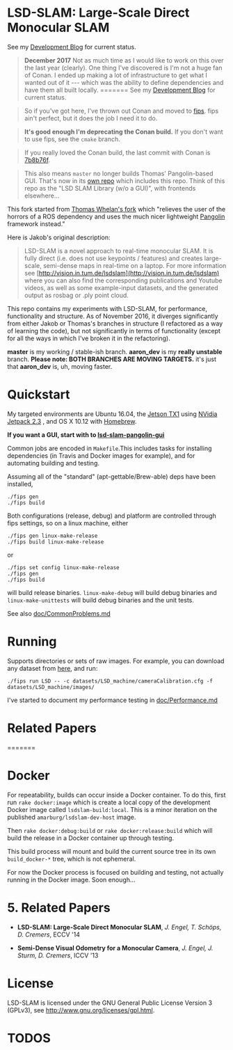 # LSD-SLAM: Large-Scale Direct Monocular SLAM

See my [Development Blog](http://staff.washington.edu/amarburg/site/) for current status.

> __December 2017__   Not as much time as I would like to work on this
over the last year (clearly).   One thing I've discovered is I'm not a huge
fan of Conan.   I ended up making a lot of infrastructure to get what I
wanted out of it --- which was the ability to define dependencies and
have them all built locally.
=======
See my [Development Blog](http://staff.washington.edu/amarburg/site/) for current status.

> So if you've got here, I've thrown out Conan and moved to
[fips](http://floooh.github.io/fips/index.html).   fips ain't perfect, but it
does the job I need it to do.

> __It's good enough I'm deprecating the Conan build.__
If you don't want to use fips, see the `cmake` branch.

> If you really loved the Conan build, the last commit with Conan is [7b8b76f](https://github.com/amarburg/lsd_slam/commit/7b8b76ff6be7e6f4c4eb1576a7f741146eb1bdf4).

> This also means `master` no longer builds Thomas' Pangolin-based GUI.   That's now
in its [own repo](https://github.com/amarburg/lsd-slam-pangolin-gui) which includes this repo.   Think of this repo as the "LSD SLAM Library (w/o a GUI)",
with frontends elsewhere...

This fork started from [Thomas Whelan's fork](https://github.com/mp3guy/lsd_slam) which "relieves the user of the horrors of a ROS dependency and uses the much nicer lightweight [Pangolin](https://github.com/stevenlovegrove/Pangolin) framework instead."

Here is Jakob's original description:

> LSD-SLAM is a novel approach to real-time monocular SLAM. It is fully direct
> (i.e. does not use keypoints / features) and creates large-scale,
> semi-dense maps in real-time on a laptop. For more information see
> [http://vision.in.tum.de/lsdslam](http://vision.in.tum.de/lsdslam)
> where you can also find the corresponding publications and Youtube videos, as well as some
> example-input datasets, and the generated output as rosbag or .ply point cloud.

This repo contains my experiments with LSD-SLAM, for performance, functionality
and structure.   As of November 2016, it diverges significantly from either Jakob
or Thomas's branches in structure (I refactored as a way of learning the code),
but not significantly in terms of functionality (except for all the ways in which
I've broken it in the refactoring).

**master**  is my working / stable-ish branch.   **aaron_dev** is my **really unstable** branch.   **Please note: BOTH BRANCHES ARE MOVING TARGETS.**  it's just that **aaron_dev** is, uh, moving faster.

# Quickstart

My targeted environments are Ubuntu 16.04, the [Jetson TX1](http://www.nvidia.com/object/jetson-tx1-module.html) using [NVidia Jetpack 2.3](https://developer.nvidia.com/embedded/jetpack) , and OS X 10.12 with [Homebrew](http://brew.sh/).

__If you want a GUI, start with to [lsd-slam-pangolin-gui](https://github.com/amarburg/lsd-slam-pangolin-gui)__

Common jobs are encoded in `Makefile`.This includes tasks for installing dependencies (in Travis and Docker images for example), and for automating building and testing.

Assuming all of the "standard" (apt-gettable/Brew-able) deps have been installed,

    ./fips gen
    ./fips build

Both configurations (release, debug) and platform are controlled through
fips settings, so on a linux machine, either

    ./fips gen linux-make-release
    ./fips build linux-make-release

or

    ./fips set config linux-make-release
    ./fips gen
    ./fips build

will build release binaries.  `linux-make-debug` will build debug binaries and `linux-make-unittests` will build debug binaries and the unit tests.

See also [doc/CommonProblems.md](doc/CommonProblems.md)

# Running

Supports directories or sets of raw images. For example, you can download
any dataset from [here](http://vision.in.tum.de/lsdslam), and run:

    ./fips run LSD -- -c datasets/LSD_machine/cameraCalibration.cfg -f datasets/LSD_machine/images/

I've started to document my performance testing in [doc/Performance.md](doc/Performance.md)

# Related Papers
=======
# Docker

For repeatability, builds can occur inside a Docker container.   To do this,
first run `rake docker:image` which is create a local copy of the development Docker image called
`lsdslam-build:local`.   This is a minor iteration on the published `amarburg/lsdslam-dev-host`
image.

Then `rake docker:debug:build` or `rake docker:release:build` which will build the
release in a Docker container up through testing.

This build process will mount and build the current source tree in its own `build_docker-*` tree,
which is not ephemeral.

For now the Docker process is focused on building and testing, not actually running in the Docker image.  Soon enough...

# 5. Related Papers
* **LSD-SLAM: Large-Scale Direct Monocular SLAM**, *J. Engel, T. Schöps, D. Cremers*, ECCV '14

* **Semi-Dense Visual Odometry for a Monocular Camera**, *J. Engel, J. Sturm, D. Cremers*, ICCV '13

# License

LSD-SLAM is licensed under the GNU General Public License Version 3 (GPLv3), see http://www.gnu.org/licenses/gpl.html.

# TODOS
